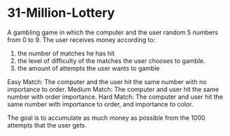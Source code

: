 # 31-Million-Lottery
A gambling game in which the computer and the user random 5 numbers from 0 to 9.
The user receives money according to:
1. the number of matches he has hit
2. the level of difficulty of the matches the user chooses to gamble.
3. the amount of attempts the user wants to gamble

Easy Match: The computer and the user hit the same number with no importance to order.
Medium Match: The computer and user hit the same number with order importance.
Hard Match: The computer and user hit the same number with importance to order, and importance to color.

The goal is to accumulate as much money as possible from the 1000 attempts that the user gets.
